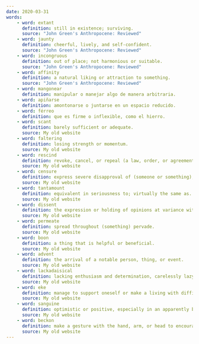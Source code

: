 ```yaml
---
date: 2020-03-31
words:
    - word: extant
      definition: still in existence; surviving.
      source: "John Green's Anthropocene: Reviewed"
    - word: jaunty
      definition: cheerful, lively, and self-confident.
      source: "John Green's Anthropocene: Reviewed"
    - word: incongruous
      definition: out of place; not harmonious or suitable.
      source: "John Green's Anthropocene: Reviewed"
    - word: affinity
      definition: a natural liking or attraction to something.
      source: "John Green's Anthropocene: Reviewed"
    - word: mangonear
      definition: manipular o manejar algo de manera arbitraria.
    - word: apiñarse
      definition: amontonarse o juntarse en un espacio reducido.
    - word: férreo
      definition: que es firme o inflexible, como el hierro.
    - word: scant
      definition: barely sufficient or adequate.
      source: My old website
    - word: faltering
      definition: losing strength or momentum.
      source: My old website
    - word: rescind
      definition: revoke, cancel, or repeal (a law, order, or agreement).
      source: My old website
    - word: censure
      definition: express severe disapproval of (someone or something), especially in a format statement.
      source: My old website
    - word: tantamount
      definition: equivalent in seriousness to; virtually the same as.
      source: My old website
    - word: dissent
      definition: the expression or holding of opinions at variance with those previously, commonly, or officially held.
      source: My old website
    - word: permeate
      definition: spread throughout (something) pervade.
      source: My old website
    - word: boon
      definition: a thing that is helpful or beneficial.
      source: My old website
    - word: advent
      definition: the arrival of a notable person, thing, or event.
      source: My old website
    - word: lackadaisical
      definition: lacking enthusiasm and determination, carelessly lazy.
      source: My old website
    - word: eke
      definition: manage to support oneself or make a living with difficulty.
      source: My old website
    - word: sanguine
      definition: optimistic or positive, especially in an apparently bad or difficult situation.
      source: My old website
    - word: beckon
      definition: make a gesture with the hand, arm, or head to encourage someone to come nearer or follow.
      source: My old website
---
```

